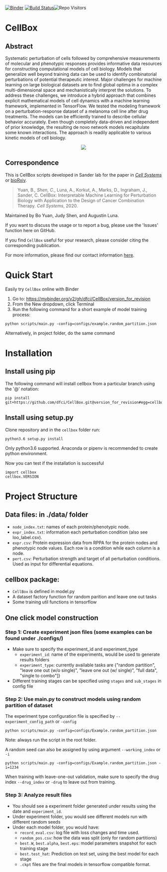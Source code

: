 [![Binder](https://mybinder.org/badge_logo.svg)](https://mybinder.org/v2/gh/dfci/CellBox/version_for_revision) [![Build Status](https://travis-ci.org/dfci/CellBox.svg?branch=master)](https://travis-ci.org/dfci/CellBox)![Repo Visitors](https://visitor-badge.glitch.me/badge?page_id=sanderlab.CellBox)

# CellBox

## Abstract
Systematic perturbation of cells followed by comprehensive measurements of molecular and phenotypic responses provides informative data resources for constructing computational models of cell biology. Models that generalize well beyond training data can be used to identify combinatorial perturbations of potential therapeutic interest. Major challenges for machine learning on large biological datasets are to find global optima in a complex multi-dimensional space and mechanistically interpret the solutions. To address these challenges, we introduce a hybrid approach that combines explicit mathematical models of cell dynamics with a machine learning framework, implemented in TensorFlow. We tested the modeling framework on a perturbation-response dataset of a melanoma cell line after drug treatments. The models can be efficiently trained to describe cellular behavior accurately. Even though completely data-driven and independent of prior knowledge, the resulting de novo network models recapitulate some known interactions. The approach is readily applicable to various kinetic models of cell biology. 

<p align="center">
	<img src="https://lh3.googleusercontent.com/d/15Lildcx8sC4shTalODLXqfibJTbnxmun=w600">
</p>

## Correspondence

This is CellBox scripts developed in Sander lab for the paper in _[Cell Systems](https://www.cell.com/cell-systems/pdfExtended/S2405-4712(20)30464-6)_ or [bioRxiv](https://www.biorxiv.org/content/10.1101/746842v3).

>Yuan, B.*, Shen, C.*, Luna, A., Korkut, A., Marks, D., Ingraham, J., Sander, C. CellBox: Interpretable Machine Learning for Perturbation Biology with Application to the Design of Cancer Combination Therapy. _Cell Systems_, 2020. 

Maintained by Bo Yuan, Judy Shen, and Augustin Luna.

If you want to discuss the usage or to report a bug, please use the 'Issues' function here on GitHub.

If you find `CellBox` useful for your research, please consider citing the corresponding publication.

For more information, please find our contact information [here](https://www.sanderlab.org/#/).

# Quick Start

Easily try `CellBox` online with Binder 

1. Go to: https://mybinder.org/v2/gh/dfci/CellBox/version_for_revision
2. From the New dropdown, click Terminal 
3. Run the following command for a short example of model training process: 

```
python scripts/main.py -config=configs/example.random_partition.json
```

Alternatively, in project folder, do the same command

# Installation

## Install using pip 
The following command will install cellbox from a particular branch using the '@' notation:

```
pip install git+https://github.com/dfci/CellBox.git@version_for_revision#egg=cellbox\&subdirectory=cellbox
```

## Install using setup.py
Clone repository and in the `cellbox` folder run:

```
python3.6 setup.py install
```

Only python3.6 supported. Anaconda or pipenv is recommended to create python environment. 

Now you can test if the installation is successful

```
import cellbox
cellbox.VERSION
```

# Project Structure

## Data files: in ./data/ folder
* `node_index.txt`: names of each protein/phenotypic node.
* `expr_index.txt`: information each perturbation condition (also see loo_label.csv).
* `expr.csv`: Protein expression data from RPPA for the protein nodes and phenotypic node values. Each row is a condition while each column is a node.
* `pert.csv`: Perturbation strength and target of all perturbation conditions. Used as input for differential equations.

## cellbox package:
* `CellBox` is defined in model.py
* A dataset factory function for random parition and leave one out tasks
* Some training util functions in tensorflow

## One click model construction

### __Step 1: Create experiment json files (some examples can be found under ./configs/)__
* Make sure to specify the experiment_id and experiment_type
	* `experiment_id`: name of the experiments, would be used to generate results folders
	* `experiment_type`: currently available tasks are {"random partition", "leave one out (w/o single)", "leave one out (w/ single)", "full data", "single to combo"]}
* Different training stages can be specified using `stages` and `sub_stages` in config file

### __Step 2: Use main.py to construct models using random partition of dataset__

The experiment type configuration file is specified by `--experiment_config_path` or `-config`

```
python scripts/main.py -config=configs/Example.random_partition.json
```

Note: always run the script in the root folder.


A random seed can also be assigned by using argument `--working_index` or `-i`

```
python scripts/main.py -config=configs/Example.random_partition.json -i=1234
```


When training with leave-one-out validation, make sure to specify the drug index `--drug_index` or `-drug` to leave out from training.


### __Step 3: Analyze result files__
* You should see a experiment folder generated under results using the date and `experiment_id`.
* Under experiment folder, you would see different models run with different random seeds
* Under each model folder, you would have:
	* `record_eval.csv`: log file with loss changes and time used.
	* `random_pos.csv`: how the data was split (only for random partitions)
	* `best.W`, `best.alpha`, `best.eps`: model parameters snapshot for each training stage
	* `best.test_hat`: Prediction on test set, using the best model for each stage
	* `.ckpt` files are the final models in tensorflow compatible format.
